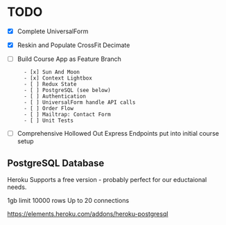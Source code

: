 # TODO

- [x] Complete UniversalForm

- [x] Reskin and Populate CrossFit Decimate

- [ ] Build Course App as Feature Branch

        - [x] Sun And Moon
        - [x] Context Lightbox
        - [ ] Redux State
        - [ ] PostgreSQL (see below)
        - [ ] Authentication
        - [ ] UniversalForm handle API calls
        - [ ] Order Flow
        - [ ] Mailtrap: Contact Form
        - [ ] Unit Tests

- [ ] Comprehensive Hollowed Out Express Endpoints put into initial course setup


## PostgreSQL Database

Heroku Supports a free version - probably perfect for our eductaional needs.

1gb limit
10000 rows
Up to 20 connections

https://elements.heroku.com/addons/heroku-postgresql